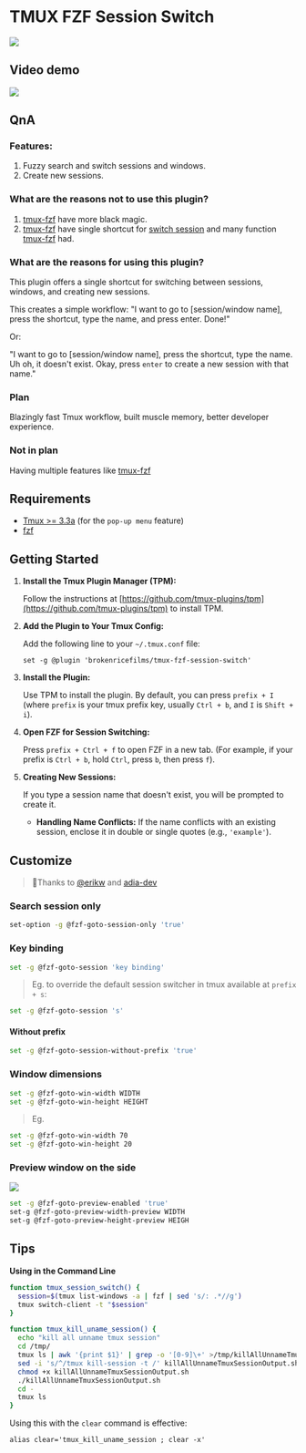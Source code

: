 # TMUX FZF Session Switch

![](mF3czRfcmVxdWVzdCZYLUFtei1EYXRlPTIwMjQxMDI3VDA4MzU1MVomWC1BbXotRXhwaXJlcz0zMDAmWC1BbXotU2lnbmF0dXJlPTc1NDJlZTRmOGUxZTMxMWM1ODE0NjE5Yzk2ZmU3MGNlMGM1YzJmOTVjMGNmZTlkZTU1NzcyZDE3ZDQ3MDczYWMmWC1BbXotU2lnbmVkSGVhZGVycz1ob3N0In0.-2sys0nll783LYb7id7ZtKRFEJCzC22g0JQDsXdTPeA)

## Video demo

[![](/img/video-demo-thumbnail.jpg)](https://www.youtube.com/watch?v=70jzB1SU5as)

## QnA

### Features:

1. Fuzzy search and switch sessions and windows.
2. Create new sessions.

### What are the reasons not to use this plugin?

1. [tmux-fzf](https://github.com/sainnhe/tmux-fzf) have more black magic.
2. [tmux-fzf](https://github.com/sainnhe/tmux-fzf) have single shortcut for [switch session](https://github.com/sainnhe/tmux-fzf/issues/6) and many function [tmux-fzf](https://github.com/sainnhe/tmux-fzf) had.

### What are the reasons for using this plugin?

This plugin offers a single shortcut for switching between sessions, windows, and creating new sessions.

This creates a simple workflow: "I want to go to [session/window name], press the shortcut, type the name, and press enter. Done!"

Or:

"I want to go to [session/window name], press the shortcut, type the name. Uh oh, it doesn't exist. Okay, press `enter` to create a new session with that name."

### Plan

Blazingly fast Tmux workflow, built muscle memory, better developer experience.

### Not in plan

Having multiple features like [tmux-fzf](https://github.com/sainnhe/tmux-fzf)

## Requirements

- [Tmux >= 3.3a](https://github.com/brokenricefilms/tmux-fzf-session-switch/pull/5/files) (for the `pop-up menu` feature)
- [fzf](https://github.com/junegunn/fzf)

## Getting Started

1. **Install the Tmux Plugin Manager (TPM):**

   Follow the instructions at [https://github.com/tmux-plugins/tpm](https://github.com/tmux-plugins/tpm) to install TPM.

2. **Add the Plugin to Your Tmux Config:**

   Add the following line to your `~/.tmux.conf` file:

   ```
   set -g @plugin 'brokenricefilms/tmux-fzf-session-switch'
   ```

3. **Install the Plugin:**

   Use TPM to install the plugin. By default, you can press `prefix + I` (where `prefix` is your tmux prefix key, usually `Ctrl + b`, and `I` is `Shift + i`).

4. **Open FZF for Session Switching:**

   Press `prefix + Ctrl + f` to open FZF in a new tab. (For example, if your prefix is `Ctrl + b`, hold `Ctrl`, press `b`, then press `f`).

5. **Creating New Sessions:**

   If you type a session name that doesn't exist, you will be prompted to create it.

   * **Handling Name Conflicts:** If the name conflicts with an existing session, enclose it in double or single quotes (e.g., `'example'`).

## Customize

> 🫰Thanks to [@erikw](https://github.com/erikw) and [adia-dev](https://github.com/adia-dev)

### Search session only

```bash
set-option -g @fzf-goto-session-only 'true'
```

### Key binding

```bash
set -g @fzf-goto-session 'key binding'
```

> Eg. to override the default session switcher in tmux available at `prefix + s`:

```bash
set -g @fzf-goto-session 's'
```

#### Without prefix

```bash
set -g @fzf-goto-session-without-prefix 'true'
```

### Window dimensions

```bash
set -g @fzf-goto-win-width WIDTH
set -g @fzf-goto-win-height HEIGHT
```

> Eg.

```bash
set -g @fzf-goto-win-width 70
set -g @fzf-goto-win-height 20
```

### Preview window on the side

![](mF3czRfcmVxdWVzdCZYLUFtei1EYXRlPTIwMjQxMDI3VDA4MzU1MVomWC1BbXotRXhwaXJlcz0zMDAmWC1BbXotU2lnbmF0dXJlPTc1NDJlZTRmOGUxZTMxMWM1ODE0NjE5Yzk2ZmU3MGNlMGM1YzJmOTVjMGNmZTlkZTU1NzcyZDE3ZDQ3MDczYWMmWC1BbXotU2lnbmVkSGVhZGVycz1ob3N0In0.-2sys0nll783LYb7id7ZtKRFEJCzC22g0JQDsXdTPeA)

```bash
set -g @fzf-goto-preview-enabled 'true'
set-g @fzf-goto-preview-width-preview WIDTH
set-g @fzf-goto-preview-height-preview HEIGH
```

## Tips

**Using in the Command Line**

```bash
function tmux_session_switch() {
  session=$(tmux list-windows -a | fzf | sed 's/: .*//g')
  tmux switch-client -t "$session"
}
```

```bash
function tmux_kill_uname_session() {
  echo "kill all unname tmux session"
  cd /tmp/
  tmux ls | awk '{print $1}' | grep -o '[0-9]\+' >/tmp/killAllUnnameTmuxSessionOutput.sh
  sed -i 's/^/tmux kill-session -t /' killAllUnnameTmuxSessionOutput.sh
  chmod +x killAllUnnameTmuxSessionOutput.sh
  ./killAllUnnameTmuxSessionOutput.sh
  cd -
  tmux ls
}
```

Using this with the `clear` command is effective:

```
alias clear='tmux_kill_uname_session ; clear -x'
```
